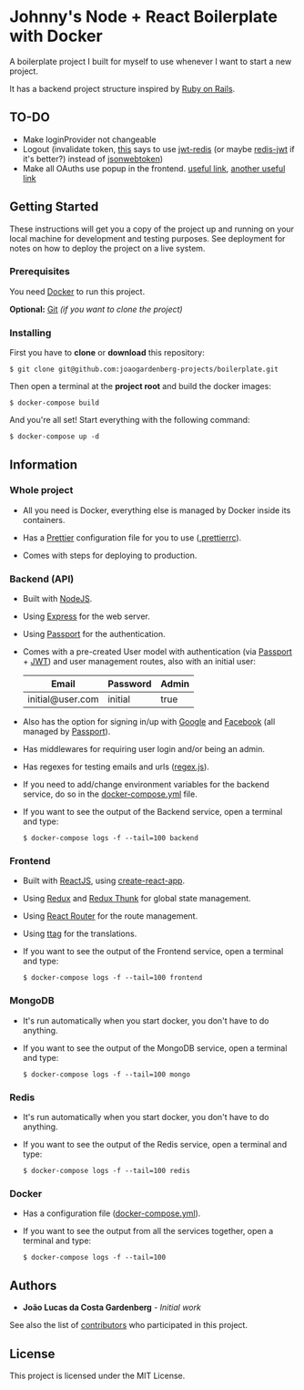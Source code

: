 # Johnny's Node + React Boilerplate with Docker

A boilerplate project I built for myself to use whenever I want to start a new project.

It has a backend project structure inspired by [Ruby on Rails](https://rubyonrails.org/).

## TO-DO

- Make loginProvider not changeable
- Logout (invalidate token, [this](https://stackoverflow.com/questions/21978658/invalidating-json-web-tokens) says to use [jwt-redis](https://github.com/Natashkinsasha/jwt-redis-v2) (or maybe [redis-jwt](https://github.com/kevoj/redis-jwt) if it's better?) instead of [jsonwebtoken](https://github.com/auth0/node-jsonwebtoken))
- Make all OAuths use popup in the frontend. [useful link](https://dev.to/dinkydani21/how-we-use-a-popup-for-google-and-outlook-oauth-oci), [another useful link](https://github.com/jaredhanson/passport-facebook/issues/188)

## Getting Started

These instructions will get you a copy of the project up and running on your local machine for development and testing purposes. See deployment for notes on how to deploy the project on a live system.

### Prerequisites

You need [Docker](https://www.docker.com/) to run this project.

**Optional:** [Git](https://git-scm.com/downloads) _(if you want to clone the project)_

### Installing

First you have to **clone** or **download** this repository:

```
$ git clone git@github.com:joaogardenberg-projects/boilerplate.git
```

Then open a terminal at the **project root** and build the docker images:

```
$ docker-compose build
```

And you're all set! Start everything with the following command:

```
$ docker-compose up -d
```

## Information

### Whole project

- All you need is Docker, everything else is managed by Docker inside its containers.

- Has a [Prettier](https://prettier.io/) configuration file for you to use ([.prettierrc](.prettierrc)).

- Comes with steps for deploying to production.

### Backend (API)

- Built with [NodeJS](https://nodejs.org/).

- Using [Express](https://expressjs.com/) for the web server.

- Using [Passport](http://www.passportjs.org/) for the authentication.

- Comes with a pre-created User model with authentication (via [Passport](http://www.passportjs.org/) + [JWT](https://jwt.io/)) and user management routes, also with an initial user:

  | Email                   | Password | Admin |
  | ----------------------- | -------- | ----- |
  | initial@user<b></b>.com | initial  | true  |

- Also has the option for signing in/up with [Google](https://developers.google.com/identity/protocols/OAuth2) and [Facebook](https://developers.facebook.com/docs/facebook-login/web/) (all managed by [Passport](http://www.passportjs.org/)).

- Has middlewares for requiring user login and/or being an admin.

- Has regexes for testing emails and urls ([regex.js](/backend/src/config/regex.js)).

- If you need to add/change environment variables for the backend service, do so in the [docker-compose.yml](docker-compose.yml) file.

- If you want to see the output of the Backend service, open a terminal and type:

  ```
  $ docker-compose logs -f --tail=100 backend
  ```

### Frontend

- Built with [ReactJS](https://reactjs.org/), using [create-react-app](https://reactjs.org/docs/create-a-new-react-app.html).

- Using [Redux](https://redux.js.org/) and [Redux Thunk](https://github.com/reduxjs/redux-thunk) for global state management.

- Using [React Router](https://reacttraining.com/react-router/) for the route management.

- Using [ttag](https://ttag.js.org/) for the translations.

- If you want to see the output of the Frontend service, open a terminal and type:

  ```
  $ docker-compose logs -f --tail=100 frontend
  ```

### MongoDB

- It's run automatically when you start docker, you don't have to do anything.

- If you want to see the output of the MongoDB service, open a terminal and type:

  ```
  $ docker-compose logs -f --tail=100 mongo
  ```

### Redis

- It's run automatically when you start docker, you don't have to do anything.

- If you want to see the output of the Redis service, open a terminal and type:

  ```
  $ docker-compose logs -f --tail=100 redis
  ```

### Docker

- Has a configuration file ([docker-compose.yml](docker-compose.yml)).

- If you want to see the output from all the services together, open a terminal and type:

  ```
  $ docker-compose logs -f --tail=100
  ```

## Authors

- **João Lucas da Costa Gardenberg** - _Initial work_

See also the list of [contributors](https://github.com/joaogardenberg-projects/boilerplate/graphs/contributors) who participated in this project.

## License

This project is licensed under the MIT License.

